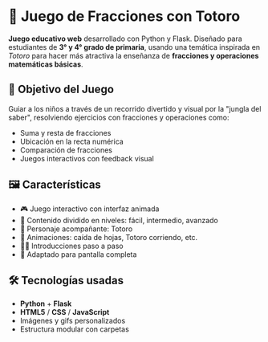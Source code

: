 # 🌿 Juego de Fracciones con Totoro

**Juego educativo web** desarrollado con Python y Flask. Diseñado para estudiantes de **3° y 4° grado de primaria**, usando una temática inspirada en *Totoro* para hacer más atractiva la enseñanza de **fracciones y operaciones matemáticas básicas**.
## 🎯 Objetivo del Juego

Guiar a los niños a través de un recorrido divertido y visual por la "jungla del saber", resolviendo ejercicios con fracciones y operaciones como:

- Suma y resta de fracciones
- Ubicación en la recta numérica
- Comparación de fracciones
- Juegos interactivos con feedback visual

## 🖼️ Características

- 🎮 Juego interactivo con interfaz animada
- 🧠 Contenido dividido en niveles: fácil, intermedio, avanzado
- 🐾 Personaje acompañante: Totoro
- 🍃 Animaciones: caída de hojas, Totoro corriendo, etc.
- 🧑‍🏫 Introducciones paso a paso
- 📱 Adaptado para pantalla completa

## 🛠️ Tecnologías usadas

- **Python** + **Flask**
- **HTML5** / **CSS** / **JavaScript**
- Imágenes y gifs personalizados
- Estructura modular con carpetas 

